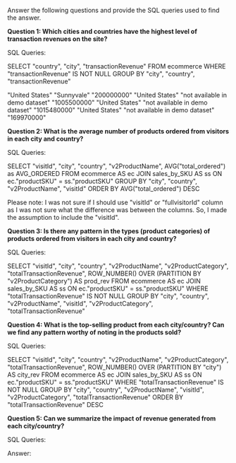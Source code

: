 Answer the following questions and provide the SQL queries used to find the answer.

    
**Question 1: Which cities and countries have the highest level of transaction revenues on the site?**


SQL Queries:

SELECT "country", "city", "transactionRevenue"
FROM ecommerce 
WHERE "transactionRevenue" IS NOT NULL
GROUP BY "city", "country", "transactionRevenue"



"United States"	"Sunnyvale"	"200000000"
"United States"	"not available in demo dataset"	"1005500000"
"United States"	"not available in demo dataset"	"1015480000"
"United States"	"not available in demo dataset"	"169970000"


**Question 2: What is the average number of products ordered from visitors in each city and country?**


SQL Queries: 

SELECT "visitId", "city", "country", "v2ProductName", AVG("total_ordered") as AVG_ORDERED
FROM ecommerce AS ec
JOIN sales_by_SKU AS ss
ON ec."productSKU" = ss."productSKU"
GROUP BY "city", "country", "v2ProductName", "visitId"
ORDER BY AVG("total_ordered") DESC

Please note: I was not sure if I should use "visitId" or "fullvisitorId" column as I was not sure what the difference was between the columns. So, I made the assumption to include the "visitId". 







**Question 3: Is there any pattern in the types (product categories) of products ordered from visitors in each city and country?**


SQL Queries:

SELECT "visitId", "city", "country", "v2ProductName", "v2ProductCategory", "totalTransactionRevenue", 
ROW_NUMBER() OVER (PARTITION BY "v2ProductCategory") AS prod_rev
FROM ecommerce AS ec
JOIN sales_by_SKU AS ss
ON ec."productSKU" = ss."productSKU"
WHERE "totalTransactionRevenue" IS NOT NULL
GROUP BY "city", "country", "v2ProductName", "visitId", "v2ProductCategory", "totalTransactionRevenue"







**Question 4: What is the top-selling product from each city/country? Can we find any pattern worthy of noting in the products sold?**


SQL Queries:

SELECT "visitId", "city", "country", "v2ProductName", "v2ProductCategory", "totalTransactionRevenue", 
ROW_NUMBER() OVER (PARTITION BY "city") AS city_rev
FROM ecommerce AS ec
JOIN sales_by_SKU AS ss
ON ec."productSKU" = ss."productSKU"
WHERE "totalTransactionRevenue" IS NOT NULL
GROUP BY "city", "country", "v2ProductName", "visitId", "v2ProductCategory", "totalTransactionRevenue" 
ORDER BY "totalTransactionRevenue" DESC







**Question 5: Can we summarize the impact of revenue generated from each city/country?**

SQL Queries:



Answer:







